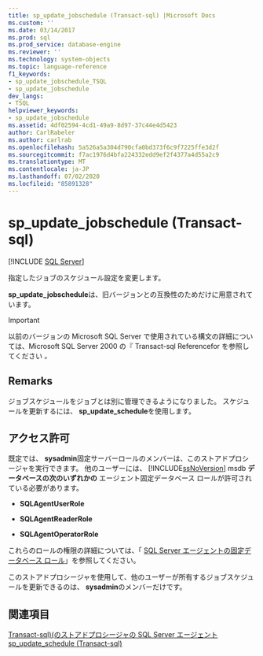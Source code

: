 ```yaml
---
title: sp_update_jobschedule (Transact-sql) |Microsoft Docs
ms.custom: ''
ms.date: 03/14/2017
ms.prod: sql
ms.prod_service: database-engine
ms.reviewer: ''
ms.technology: system-objects
ms.topic: language-reference
f1_keywords:
- sp_update_jobschedule_TSQL
- sp_update_jobschedule
dev_langs:
- TSQL
helpviewer_keywords:
- sp_update_jobschedule
ms.assetid: 4df02594-4cd1-49a9-8d97-37c44e4d5423
author: CarlRabeler
ms.author: carlrab
ms.openlocfilehash: 5a526a5a304d790cfa0bd373f6c9f7225ffe3d2f
ms.sourcegitcommit: f7ac1976d4bfa224332edd9ef2f4377a4d55a2c9
ms.translationtype: MT
ms.contentlocale: ja-JP
ms.lasthandoff: 07/02/2020
ms.locfileid: "85891328"
---
```

# <a name="sp_update_jobschedule-transact-sql"></a>sp_update_jobschedule (Transact-sql)
[!INCLUDE [SQL Server](../../includes/applies-to-version/sqlserver.md)]

  指定したジョブのスケジュール設定を変更します。  
  
 **sp_update_jobschedule**は、旧バージョンとの互換性のためだけに用意されています。  
  
> [!IMPORTANT]
>  以前のバージョンの Microsoft SQL Server で使用されている構文の詳細については、Microsoft SQL Server 2000 の『 Transact-sql Referencefor を参照してください *。*  
  
## <a name="remarks"></a>Remarks  
 ジョブスケジュールをジョブとは別に管理できるようになりました。 スケジュールを更新するには、 **sp_update_schedule**を使用します。  
  
## <a name="permissions"></a>アクセス許可  
 既定では、 **sysadmin**固定サーバーロールのメンバーは、このストアドプロシージャを実行できます。 他のユーザーには、 [!INCLUDE[ssNoVersion](../../includes/ssnoversion-md.md)] msdb **データベースの次のいずれかの** エージェント固定データベース ロールが許可されている必要があります。  
  
-   **SQLAgentUserRole**  
  
-   **SQLAgentReaderRole**  
  
-   **SQLAgentOperatorRole**  
  
 これらのロールの権限の詳細については、「 [SQL Server エージェントの固定データベース ロール](../../ssms/agent/sql-server-agent-fixed-database-roles.md)」を参照してください。  
  
 このストアドプロシージャを使用して、他のユーザーが所有するジョブスケジュールを更新できるのは、 **sysadmin**のメンバーだけです。  
  
## <a name="see-also"></a>関連項目  
 [Transact-sql&#41;&#40;のストアドプロシージャの SQL Server エージェント](../../relational-databases/system-stored-procedures/sql-server-agent-stored-procedures-transact-sql.md)   
 [sp_update_schedule &#40;Transact-sql&#41;](../../relational-databases/system-stored-procedures/sp-update-schedule-transact-sql.md)  
  
  
